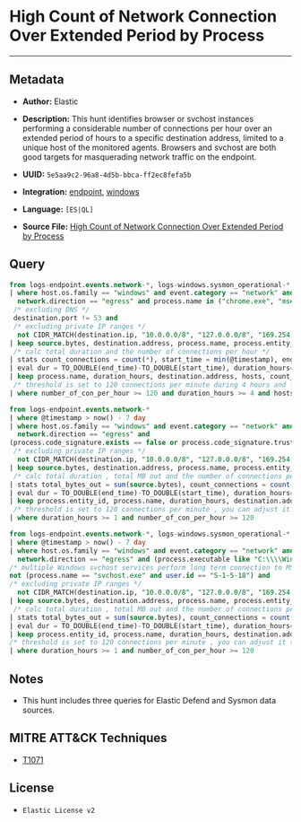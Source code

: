 # High Count of Network Connection Over Extended Period by Process

---

## Metadata

- **Author:** Elastic
- **Description:** This hunt identifies browser or svchost instances performing a considerable number of connections per hour over an extended period of hours to a specific destination address, limited to a unique host of the monitored agents. Browsers and svchost are both good targets for masquerading network traffic on the endpoint.

- **UUID:** `5e5aa9c2-96a8-4d5b-bbca-ff2ec8fefa5b`
- **Integration:** [endpoint](https://docs.elastic.co/integrations/endpoint), [windows](https://docs.elastic.co/integrations/windows)
- **Language:** `[ES|QL]`
- **Source File:** [High Count of Network Connection Over Extended Period by Process](../queries/high_count_of_network_connection_over_extended_period_by_process.toml)

## Query

```sql
from logs-endpoint.events.network-*, logs-windows.sysmon_operational-*
| where host.os.family == "windows" and event.category == "network" and
  network.direction == "egress" and process.name in ("chrome.exe", "msedge.exe", "iexplore.exe", "firefox.exe", "svchost.exe") and
 /* excluding DNS */
 destination.port != 53 and
 /* excluding private IP ranges */
  not CIDR_MATCH(destination.ip, "10.0.0.0/8", "127.0.0.0/8", "169.254.0.0/16", "172.16.0.0/12", "192.0.0.0/24", "192.0.0.0/29", "192.0.0.8/32", "192.0.0.9/32", "192.0.0.10/32", "192.0.0.170/32", "192.0.0.171/32", "192.0.2.0/24", "192.31.196.0/24", "192.52.193.0/24", "192.168.0.0/16", "192.88.99.0/24", "224.0.0.0/4", "100.64.0.0/10", "192.175.48.0/24","198.18.0.0/15", "198.51.100.0/24", "203.0.113.0/24", "240.0.0.0/4", "::1","FE80::/10", "FF00::/8")
| keep source.bytes, destination.address, process.name, process.entity_id, @timestamp, host.id
 /* calc total duration and the number of connections per hour */
| stats count_connections = count(*), start_time = min(@timestamp), end_time = max(@timestamp), hosts= count_distinct(host.id), count_unique_pids = count_distinct(process.entity_id) by  destination.address, process.name
| eval dur = TO_DOUBLE(end_time)-TO_DOUBLE(start_time), duration_hours=TO_INT(dur/3600000), number_of_con_per_hour = (count_connections / duration_hours)
| keep process.name, duration_hours, destination.address, hosts, count_unique_pids, count_connections, number_of_con_per_hour
 /* threshold is set to 120 connections per minute during 4 hours and limited to 1 agent and 1 pid, you can adjust this values to your hunting needs */
| where number_of_con_per_hour >= 120 and duration_hours >= 4 and hosts == 1 and count_unique_pids == 1
```

```sql
from logs-endpoint.events.network-*
| where @timestamp > now() - 7 day
| where host.os.family == "windows" and event.category == "network" and
  network.direction == "egress" and
(process.code_signature.exists == false or process.code_signature.trusted != true or starts_with(process.executable, "C:\\Users\\Public\\"))  and
 /* excluding private IP ranges */
  not CIDR_MATCH(destination.ip, "10.0.0.0/8", "127.0.0.0/8", "169.254.0.0/16", "172.16.0.0/12", "192.0.0.0/24", "192.0.0.0/29", "192.0.0.8/32", "192.0.0.9/32", "192.0.0.10/32", "192.0.0.170/32", "192.0.0.171/32", "192.0.2.0/24", "192.31.196.0/24", "192.52.193.0/24", "192.168.0.0/16", "192.88.99.0/24", "224.0.0.0/4", "100.64.0.0/10", "192.175.48.0/24","198.18.0.0/15", "198.51.100.0/24", "203.0.113.0/24", "240.0.0.0/4", "::1","FE80::/10", "FF00::/8")
| keep source.bytes, destination.address, process.name, process.entity_id, @timestamp
 /* calc total duration , total MB out and the number of connections per hour */
| stats total_bytes_out = sum(source.bytes), count_connections = count(*), start_time = min(@timestamp), end_time = max(@timestamp) by process.entity_id, destination.address, process.name
| eval dur = TO_DOUBLE(end_time)-TO_DOUBLE(start_time), duration_hours=TO_INT(dur/3600000), MB_out=TO_DOUBLE(total_bytes_out) / (1024*1024), number_of_con_per_hour = (count_connections / duration_hours)
| keep process.entity_id, process.name, duration_hours, destination.address, MB_out, count_connections, number_of_con_per_hour
 /* threshold is set to 120 connections per minute , you can adjust it to your env/FP rate */
| where duration_hours >= 1 and number_of_con_per_hour >= 120
```

```sql
from logs-endpoint.events.network-*, logs-windows.sysmon_operational-*
| where @timestamp > now() - 7 day
| where host.os.family == "windows" and event.category == "network" and
  network.direction == "egress" and (process.executable like "C:\\\\Windows\\\\System32*" or process.executable like "C:\\\\Windows\\\\SysWOW64\\\\*")  and not user.id in ("S-1-5-19", "S-1-5-20") and
/* multiple Windows svchost services perform long term connection to MS ASN, can be covered in a dedicated hunt */
not (process.name == "svchost.exe" and user.id == "S-1-5-18") and
/* excluding private IP ranges */
  not CIDR_MATCH(destination.ip, "10.0.0.0/8", "127.0.0.0/8", "169.254.0.0/16", "172.16.0.0/12", "192.0.0.0/24", "192.0.0.0/29", "192.0.0.8/32", "192.0.0.9/32", "192.0.0.10/32", "192.0.0.170/32", "192.0.0.171/32", "192.0.2.0/24", "192.31.196.0/24", "192.52.193.0/24", "192.168.0.0/16", "192.88.99.0/24", "224.0.0.0/4", "100.64.0.0/10", "192.175.48.0/24","198.18.0.0/15", "198.51.100.0/24", "203.0.113.0/24", "240.0.0.0/4", "::1","FE80::/10", "FF00::/8")
| keep source.bytes, destination.address, process.name, process.entity_id, @timestamp
 /* calc total duration , total MB out and the number of connections per hour */
| stats total_bytes_out = sum(source.bytes), count_connections = count(*), start_time = min(@timestamp), end_time = max(@timestamp) by process.entity_id, destination.address, process.name
| eval dur = TO_DOUBLE(end_time)-TO_DOUBLE(start_time), duration_hours=TO_INT(dur/3600000), MB_out=TO_DOUBLE(total_bytes_out) / (1024*1024), number_of_con_per_hour = (count_connections / duration_hours)
| keep process.entity_id, process.name, duration_hours, destination.address, MB_out, count_connections, number_of_con_per_hour
/* threshold is set to 120 connections per minute , you can adjust it to your env/FP rate */
| where duration_hours >= 1 and number_of_con_per_hour >= 120
```

## Notes

- This hunt includes three queries for Elastic Defend and Sysmon data sources.

## MITRE ATT&CK Techniques

- [T1071](https://attack.mitre.org/techniques/T1071)

## License

- `Elastic License v2`
